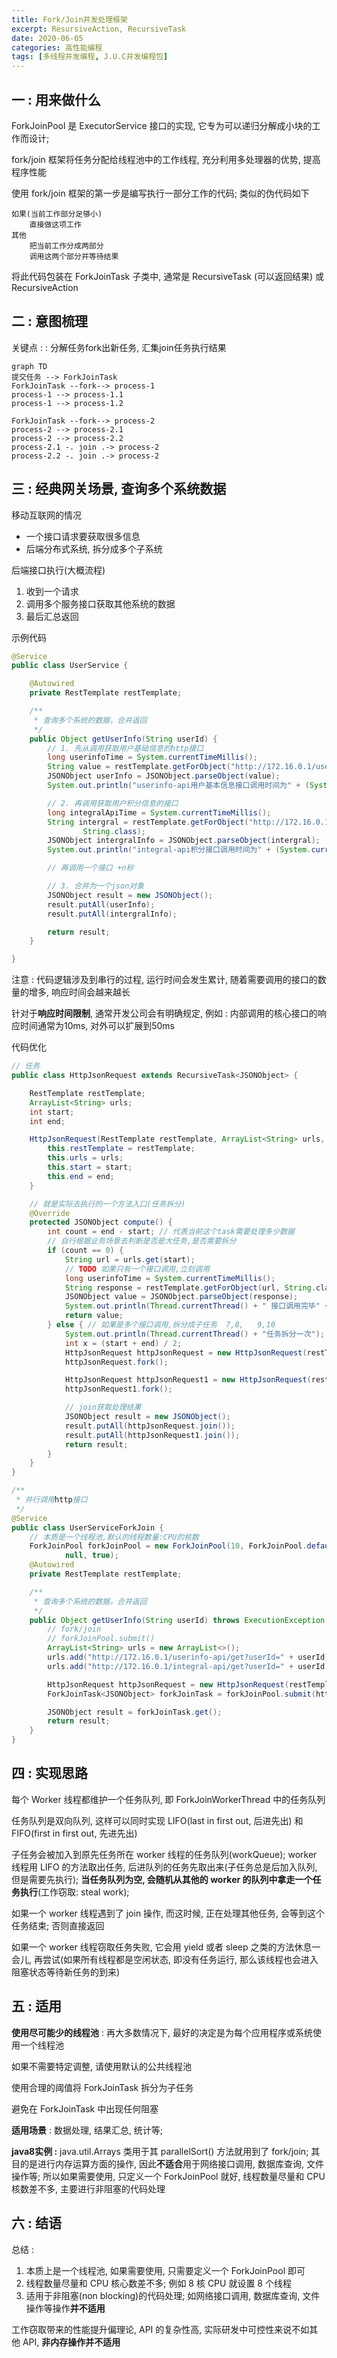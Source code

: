 ```yaml
---
title: Fork/Join并发处理框架
excerpt: ResursiveAction, RecursiveTask
date: 2020-06-05
categories: 高性能编程
tags: [多线程并发编程, J.U.C并发编程包]
---
```




## 一 : 用来做什么

ForkJoinPool 是 ExecutorService 接口的实现, 它专为可以递归分解成小块的工作而设计; 

fork/join 框架将任务分配给线程池中的工作线程, 充分利用多处理器的优势, 提高程序性能

使用 fork/join 框架的第一步是编写执行一部分工作的代码; 类似的伪代码如下

```
如果(当前工作部分足够小)
	直接做这项工作
其他
	把当前工作分成两部分
	调用这两个部分并等待结果
```

将此代码包装在 ForkJoinTask 子类中, 通常是 RecursiveTask (可以返回结果) 或 RecursiveAction

## 二 : 意图梳理

关键点 :  : 分解任务fork出新任务, 汇集join任务执行结果

```mermaid
graph TD
提交任务 --> ForkJoinTask
ForkJoinTask --fork--> process-1
process-1 --> process-1.1
process-1 --> process-1.2

ForkJoinTask --fork--> process-2
process-2 --> process-2.1
process-2 --> process-2.2
process-2.1 -. join .-> process-2
process-2.2 -. join .-> process-2
```



## 三 : 经典网关场景, 查询多个系统数据

移动互联网的情况
- 一个接口请求要获取很多信息
- 后端分布式系统, 拆分成多个子系统

后端接口执行(大概流程)
1. 收到一个请求
2. 调用多个服务接口获取其他系统的数据
3. 最后汇总返回

示例代码

```java
@Service
public class UserService {

    @Autowired
    private RestTemplate restTemplate;

    /**
     * 查询多个系统的数据，合并返回
     */
    public Object getUserInfo(String userId) {
        // 1. 先从调用获取用户基础信息的http接口
        long userinfoTime = System.currentTimeMillis();
        String value = restTemplate.getForObject("http://172.16.0.1/userinfo-api/get?userId=" + userId, String.class);
        JSONObject userInfo = JSONObject.parseObject(value);
        System.out.println("userinfo-api用户基本信息接口调用时间为" + (System.currentTimeMillis() - userinfoTime));

        // 2. 再调用获取用户积分信息的接口
        long integralApiTime = System.currentTimeMillis();
        String intergral = restTemplate.getForObject("http://172.16.0.1/integral-api/get?userId=" + userId,
                String.class);
        JSONObject intergralInfo = JSONObject.parseObject(intergral);
        System.out.println("integral-api积分接口调用时间为" + (System.currentTimeMillis() - integralApiTime));

        // 再调用一个接口 +n秒

        // 3. 合并为一个json对象
        JSONObject result = new JSONObject();
        result.putAll(userInfo);
        result.putAll(intergralInfo);

        return result;
    }

}
```

注意 : 代码逻辑涉及到串行的过程, 运行时间会发生累计, 随着需要调用的接口的数量的增多, 响应时间会越来越长

针对于**响应时间限制**, 通常开发公司会有明确规定, 例如 : 内部调用的核心接口的响应时间通常为10ms, 对外可以扩展到50ms

代码优化

```java
// 任务
public class HttpJsonRequest extends RecursiveTask<JSONObject> {

    RestTemplate restTemplate;
    ArrayList<String> urls;
    int start;
    int end;

    HttpJsonRequest(RestTemplate restTemplate, ArrayList<String> urls, int start, int end) {
        this.restTemplate = restTemplate;
        this.urls = urls;
        this.start = start;
        this.end = end;
    }

    // 就是实际去执行的一个方法入口(任务拆分)
    @Override
    protected JSONObject compute() {
        int count = end - start; // 代表当前这个task需要处理多少数据
        // 自行根据业务场景去判断是否是大任务,是否需要拆分
        if (count == 0) {
            String url = urls.get(start);
            // TODO 如果只有一个接口调用,立刻调用
            long userinfoTime = System.currentTimeMillis();
            String response = restTemplate.getForObject(url, String.class);
            JSONObject value = JSONObject.parseObject(response);
            System.out.println(Thread.currentThread() + " 接口调用完毕" + (System.currentTimeMillis() - userinfoTime) + " #" + url);
            return value;
        } else { // 如果是多个接口调用,拆分成子任务  7,8,   9,10
            System.out.println(Thread.currentThread() + "任务拆分一次");
            int x = (start + end) / 2;
            HttpJsonRequest httpJsonRequest = new HttpJsonRequest(restTemplate, urls, start, x);// 负责处理哪一部分?
            httpJsonRequest.fork();

            HttpJsonRequest httpJsonRequest1 = new HttpJsonRequest(restTemplate, urls, x + 1, end);// 负责处理哪一部分?
            httpJsonRequest1.fork();

            // join获取处理结果
            JSONObject result = new JSONObject();
            result.putAll(httpJsonRequest.join());
            result.putAll(httpJsonRequest1.join());
            return result;
        }
    }
}
```

```java
/**
 * 并行调用http接口
 */
@Service
public class UserServiceForkJoin {
    // 本质是一个线程池,默认的线程数量:CPU的核数
    ForkJoinPool forkJoinPool = new ForkJoinPool(10, ForkJoinPool.defaultForkJoinWorkerThreadFactory,
            null, true);
    @Autowired
    private RestTemplate restTemplate;

    /**
     * 查询多个系统的数据，合并返回
     */
    public Object getUserInfo(String userId) throws ExecutionException, InterruptedException {
        // fork/join
        // forkJoinPool.submit()
        ArrayList<String> urls = new ArrayList<>();
        urls.add("http://172.16.0.1/userinfo-api/get?userId=" + userId);
        urls.add("http://172.16.0.1/integral-api/get?userId=" + userId);

        HttpJsonRequest httpJsonRequest = new HttpJsonRequest(restTemplate, urls, 0, urls.size() - 1);
        ForkJoinTask<JSONObject> forkJoinTask = forkJoinPool.submit(httpJsonRequest);

        JSONObject result = forkJoinTask.get();
        return result;
    }
}
```



## 四 : 实现思路

每个 Worker 线程都维护一个任务队列, 即 ForkJoinWorkerThread 中的任务队列

任务队列是双向队列, 这样可以同时实现 LIFO(last in first out, 后进先出) 和 FIFO(first in first out, 先进先出)

子任务会被加入到原先任务所在 worker 线程的任务队列(workQueue); worker 线程用 LIFO 的方法取出任务, 后进队列的任务先取出来(子任务总是后加入队列, 但是需要先执行); **当任务队列为空, 会随机从其他的 worker 的队列中拿走一个任务执行**(工作窃取: steal work);

如果一个 worker 线程遇到了 join 操作, 而这时候, 正在处理其他任务, 会等到这个任务结束; 否则直接返回

如果一个 worker 线程窃取任务失败, 它会用 yield 或者 sleep 之类的方法休息一会儿, 再尝试(如果所有线程都是空闲状态, 即没有任务运行, 那么该线程也会进入阻塞状态等待新任务的到来)

## 五 : 适用

**使用尽可能少的线程池** : 再大多数情况下, 最好的决定是为每个应用程序或系统使用一个线程池

如果不需要特定调整, 请使用默认的公共线程池

使用合理的阈值将 ForkJoinTask 拆分为子任务

避免在 ForkJoinTask 中出现任何阻塞

**适用场景** : 数据处理, 结果汇总, 统计等; 

**java8实例 :** java.util.Arrays 类用于其 parallelSort() 方法就用到了 fork/join; 其目的是进行内存运算方面的操作, 因此**不适合**用于网络接口调用, 数据库查询, 文件操作等; 所以如果需要使用, 只定义一个 ForkJoinPool 就好, 线程数量尽量和 CPU 核数差不多, 主要进行非阻塞的代码处理

## 六 : 结语

总结 :

1. 本质上是一个线程池, 如果需要使用, 只需要定义一个 ForkJoinPool 即可
2. 线程数量尽量和 CPU 核心数差不多; 例如 8 核 CPU 就设置 8 个线程
3. 适用于非阻塞(non blocking)的代码处理; 如网络接口调用, 数据库查询, 文件操作等操作**并不适用**

工作窃取带来的性能提升偏理论, API 的复杂性高, 实际研发中可控性来说不如其他 API, **非内存操作并不适用**